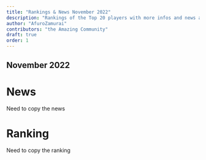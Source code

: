 ```yaml
---
title: "Rankings & News November 2022"
description: "Rankings of the Top 20 players with more infos and news about occurences from Oktober to November 2022"
author: "AfuroZamurai"
contributors: "the Amazing Community"
draft: true
order: 1
---
```


## November 2022

# News

Need to copy the news

# Ranking

Need to copy the ranking